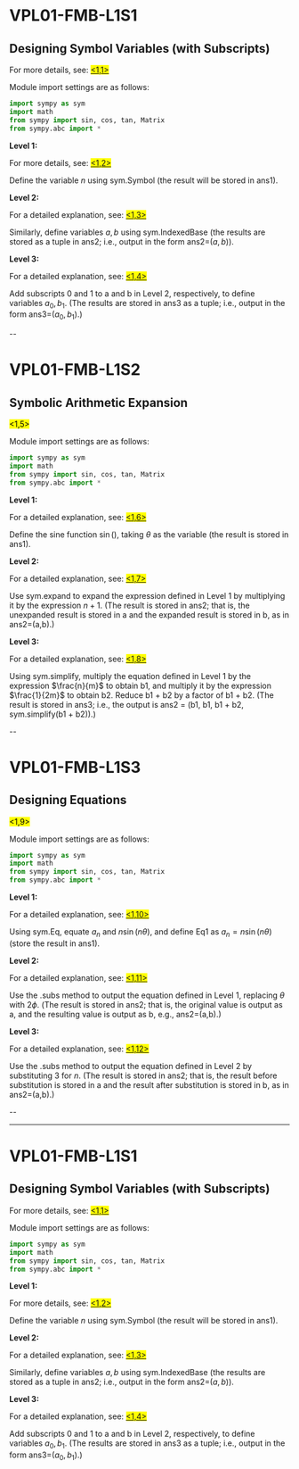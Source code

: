 # VPL01-FMB-L1S1
## Designing Symbol Variables (with Subscripts)
For more details, see:
<mark>[<1,1>](https://hirowgit.github.io/reveal-python-novice2-tutorial/fmb2025_lec.html)</mark>

Module import settings are as follows:
```python
import sympy as sym
import math
from sympy import sin, cos, tan, Matrix
from sympy.abc import *
```

<b>Level 1:</b>

For more details, see:
<mark>[<1,2>](https://hirowgit.github.io/reveal-python-novice2-tutorial/fmb2025_lec.html#/0/1)</mark>

Define the variable $n$ using sym.Symbol (the result will be stored in ans1).

<b>Level 2:</b>

For a detailed explanation, see:
<mark>[<1,3>](https://hirowgit.github.io/reveal-python-novice2-tutorial/fmb2025_lec.html#/0/2)</mark>

Similarly, define variables $a, b$ using sym.IndexedBase (the results are stored as a tuple in ans2; i.e., output in the form ans2=($a,b$)).

<b>Level 3:</b>

For a detailed explanation, see:
<mark>[<1,4>](https://hirowgit.github.io/reveal-python-novice2-tutorial/fmb2025_lec.html#/0/3)</mark>

Add subscripts 0 and 1 to a and b in Level 2, respectively, to define variables $a_0,b_1$. (The results are stored in ans3 as a tuple; i.e., output in the form ans3=($a_0,b_1$).)

--

# VPL01-FMB-L1S2
## Symbolic Arithmetic Expansion
<mark><1,5></mark>

Module import settings are as follows:
```python
import sympy as sym
import math
from sympy import sin, cos, tan, Matrix
from sympy.abc import *
```

<b>Level 1:</b>

For a detailed explanation, see:
<mark>[<1,6>](https://hirowgit.github.io/reveal-python-novice2-tutorial/fmb2025_lec.html#/0/5)</mark>

Define the sine function $\sin()$, taking $\theta$ as the variable (the result is stored in ans1).

<b>Level 2:</b>

For a detailed explanation, see:
<mark>[<1,7>](https://hirowgit.github.io/reveal-python-novice2-tutorial/fmb2025_lec.html#/0/6)</mark>

Use sym.expand to expand the expression defined in Level 1 by multiplying it by the expression $n+1$. (The result is stored in ans2; that is, the unexpanded result is stored in a and the expanded result is stored in b, as in ans2=(a,b).)

<b>Level 3:</b>

For a detailed explanation, see:
<mark>[<1,8>](https://hirowgit.github.io/reveal-python-novice2-tutorial/fmb2025_lec.html#/0/7)</mark>

Using sym.simplify, multiply the equation defined in Level 1 by the expression $\frac{n}{m}$ to obtain b1, and multiply it by the expression $\frac{1}{2m}$ to obtain b2. Reduce b1 + b2 by a factor of b1 + b2. (The result is stored in ans3; i.e., the output is ans2 = (b1, b1, b1 + b2, sym.simplify(b1 + b2)).)

--

# VPL01-FMB-L1S3
## Designing Equations
<mark><1,9></mark>

Module import settings are as follows:
```python
import sympy as sym
import math
from sympy import sin, cos, tan, Matrix
from sympy.abc import *
```

<b>Level 1:</b>

For a detailed explanation, see:
<mark>[<1,10>](https://hirowgit.github.io/reveal-python-novice2-tutorial/fmb2025_lec.html#/0/9)</mark>

Using sym.Eq, equate $a_n$ and $n\sin(n\theta)$, and define Eq1 as $a_n = n\sin(n\theta)$ (store the result in ans1).

<b>Level 2:</b>

For a detailed explanation, see:
<mark>[<1,11>](https://hirowgit.github.io/reveal-python-novice2-tutorial/fmb2025_lec.html#/0/10)</mark>

Use the .subs method to output the equation defined in Level 1, replacing $\theta$ with $2\phi$. (The result is stored in ans2; that is, the original value is output as a, and the resulting value is output as b, e.g., ans2=(a,b).)

<b>Level 3:</b>

For a detailed explanation, see:
<mark>[<1,12>](https://hirowgit.github.io/reveal-python-novice2-tutorial/fmb2025_lec.html#/0/11)</mark>

Use the .subs method to output the equation defined in Level 2 by substituting 3 for $n$. (The result is stored in ans2; that is, the result before substitution is stored in a and the result after substitution is stored in b, as in ans2=(a,b).)

--

---

# VPL01-FMB-L1S1
## Designing Symbol Variables (with Subscripts)
For more details, see:
<mark>[<1,1>](https://hirowgit.github.io/reveal-python-novice2-tutorial/fmb2025_lec.html)</mark>

Module import settings are as follows:
```python
import sympy as sym
import math
from sympy import sin, cos, tan, Matrix
from sympy.abc import *
```

<b>Level 1:</b>

For more details, see:
<mark>[<1,2>](https://hirowgit.github.io/reveal-python-novice2-tutorial/fmb2025_lec.html#/0/1)</mark>

Define the variable $n$ using sym.Symbol (the result will be stored in ans1).

<b>Level 2:</b>

For a detailed explanation, see:
<mark>[<1,3>](https://hirowgit.github.io/reveal-python-novice2-tutorial/fmb2025_lec.html#/0/2)</mark>

Similarly, define variables $a, b$ using sym.IndexedBase (the results are stored as a tuple in ans2; i.e., output in the form ans2=($a,b$)).

<b>Level 3:</b>

For a detailed explanation, see:
<mark>[<1,4>](https://hirowgit.github.io/reveal-python-novice2-tutorial/fmb2025_lec_eng.html#/0/3)</mark>

Add subscripts 0 and 1 to a and b in Level 2, respectively, to define variables $a_0,b_1$. (The results are stored in ans3 as a tuple; i.e., output in the form ans3=($a_0,b_1$).)

